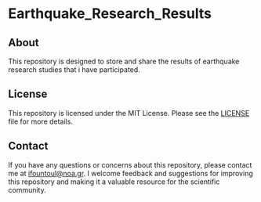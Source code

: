 # Earthquake_Research_Results
## About

This repository is designed to store and share the results of earthquake research studies that i have participated.

## License

This repository is licensed under the MIT License. Please see the [LICENSE](./LICENSE) file for more details.

## Contact

If you have any questions or concerns about this repository, please contact me at ifountoul@noa.gr. I welcome feedback and suggestions for improving this repository and making it a valuable resource for the scientific community.
